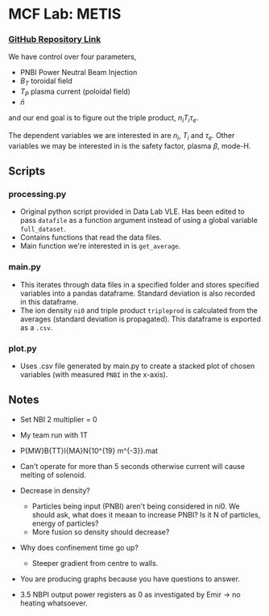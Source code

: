 # MCF Lab: METIS
### [GitHub Repository Link](https://github.com/rcs19/2024_jrn542_metis_lab)

We have control over four parameters,
- PNBI Power Neutral Beam Injection 
- $B_T$ toroidal field
- $T_P$ plasma current (poloidal field)
- $\bar{n}$

and our end goal is to figure out the triple product, $n_iT_i\tau_e$. 

The dependent variables we are interested in are $n_i$, $T_i$ and $\tau_e$. Other variables we may be interested in is the safety factor, plasma $\beta$, mode-H.

## Scripts
### processing.py
- Original python script provided in Data Lab VLE. Has been edited to pass `datafile` as a function argument instead of using a global variable `full_dataset`.
- Contains functions that read the data files.
- Main function we're interested in is `get_average`.

### main.py 
- This iterates through data files in a specified folder and stores specified variables into a pandas dataframe. Standard deviation is also recorded in this dataframe.
- The ion density `ni0` and triple product `tripleprod` is calculated from the averages (standard deviation is propagated). This dataframe is exported as a `.csv`.

### plot.py
- Uses .csv file generated by main.py to create a stacked plot of chosen variables (with measured `PNBI` in the x-axis).

## Notes
- Set NBI 2 multiplier = 0
- My team run with 1T
- P{MW}B{TT}I{MA}N{10^{19} m^{-3}}.mat

- Can't operate for more than 5 seconds otherwise current will cause melting of solenoid.
- Decrease in density? 
    - Particles being input (PNBI) aren't being considered in ni0. We should ask, what does it meaan to increase PNBI? Is it N of particles, energy of particles? 
    - More fusion so density should decrease?
- Why does confinement time go up?
    - Steeper gradient from centre to walls.
- You are producing graphs because you have questions to answer. 
- 3.5 NBPI output power registers as 0 as investigated by Emir -> no heating whatsoever.     